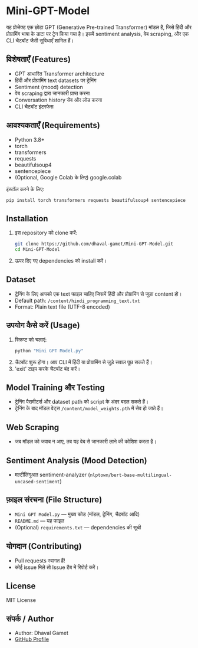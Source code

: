 # Mini-GPT-Model

यह प्रोजेक्ट एक छोटा GPT (Generative Pre-trained Transformer) मॉडल है, जिसे हिंदी और प्रोग्रामिंग भाषा के डाटा पर ट्रेन किया गया है। इसमें sentiment analysis, वेब scraping, और एक CLI चैटबॉट जैसी सुविधाएँ शामिल हैं।

## विशेषताएँ (Features)
- GPT आधारित Transformer architecture
- हिंदी और प्रोग्रामिंग text datasets पर ट्रेनिंग
- Sentiment (mood) detection
- वेब scraping द्वारा जानकारी प्राप्त करना
- Conversation history सेव और लोड करना
- CLI चैटबॉट इंटरफेस

## आवश्यकताएँ (Requirements)

- Python 3.8+
- torch
- transformers
- requests
- beautifulsoup4
- sentencepiece
- (Optional, Google Colab के लिए) google.colab

इंस्टॉल करने के लिए:
```bash
pip install torch transformers requests beautifulsoup4 sentencepiece
```

## Installation

1. इस repository को clone करें:
   ```bash
   git clone https://github.com/dhaval-gamet/Mini-GPT-Model.git
   cd Mini-GPT-Model
   ```

2. ऊपर दिए गए dependencies को install करें।

## Dataset

- ट्रेनिंग के लिए आपको एक text फाइल चाहिए जिसमें हिंदी और प्रोग्रामिंग से जुड़ा content हो।
- Default path: `/content/hindi_programming_text.txt`  
- Format: Plain text file (UTF-8 encoded)

## उपयोग कैसे करें (Usage)

1. स्क्रिप्ट को चलाएं:
   ```bash
   python "Mini GPT Model.py"
   ```
2. चैटबॉट शुरू होगा। आप CLI में हिंदी या प्रोग्रामिंग से जुड़े सवाल पूछ सकते हैं।
3. 'exit' टाइप करके चैटबॉट बंद करें।

## Model Training और Testing

- ट्रेनिंग पैरामीटर्स और dataset path को script के अंदर बदल सकते हैं।
- ट्रेनिंग के बाद मॉडल वेट्स `/content/model_weights.pth` में सेव हो जाते हैं।

## Web Scraping

- जब मॉडल को जवाब न आए, तब यह वेब से जानकारी लाने की कोशिश करता है।

## Sentiment Analysis (Mood Detection)

- मल्टीलिंगुअल sentiment-analyzer (`nlptown/bert-base-multilingual-uncased-sentiment`)

## फ़ाइल संरचना (File Structure)

- `Mini GPT Model.py` — मुख्य कोड (मॉडल, ट्रेनिंग, चैटबॉट आदि)
- `README.md` — यह फाइल
- (Optional) `requirements.txt` — dependencies की सूची

## योगदान (Contributing)

- Pull requests स्वागत हैं!
- कोई issue मिले तो Issue टैब में रिपोर्ट करें।

## License

MIT License

## संपर्क / Author

- Author: Dhaval Gamet
- [GitHub Profile](https://github.com/dhaval-gamet)
